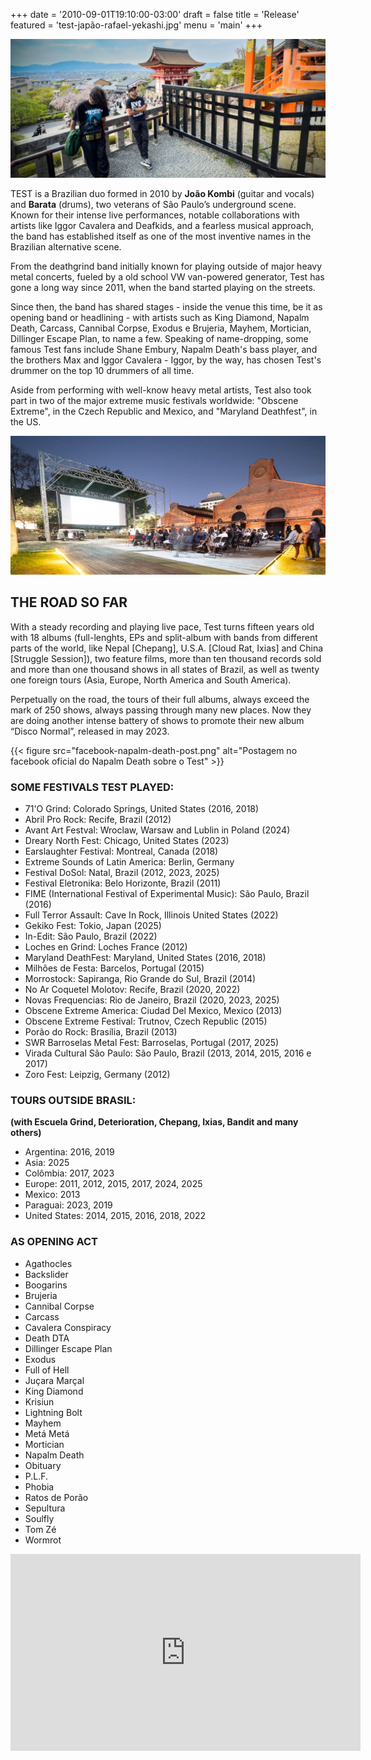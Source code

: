 +++
date = '2010-09-01T19:10:00-03:00'
draft = false
title = 'Release'
featured = 'test-japão-rafael-yekashi.jpg'
menu = 'main'
+++

<!--more-->

![Test visitando templo no Japão](featured.jpg "Foto por Rafael Yekashi.")

TEST is a Brazilian duo formed in 2010 by **João Kombi** (guitar and vocals) and **Barata** (drums), two veterans of São Paulo’s underground scene. Known for their intense live performances, notable collaborations with artists like Iggor Cavalera and Deafkids, and a fearless musical approach, the band has established itself as one of the most inventive names in the Brazilian alternative scene.

<!--more-->

From the deathgrind band initially known for playing outside of major heavy metal concerts, fueled by a old school VW van-powered generator, Test has gone a long way since 2011, when the band started playing on the streets.

Since then, the band has shared stages - inside the venue this time, be it as opening band or headlining - with artists such as King Diamond, Napalm Death, Carcass, Cannibal Corpse, Exodus e Brujeria, Mayhem, Mortician, Dillinger Escape Plan, to name a few. Speaking of name-dropping, some famous Test fans include Shane Embury, Napalm Death's bass player, and the brothers Max and Iggor Cavalera - Iggor, by the way, has chosen Test's drummer on the top 10 drummers of all time.

Aside from performing with well-know heavy metal artists, Test also took part in two of the major extreme music festivals worldwide: "Obscene Extreme", in the Czech Republic and Mexico, and "Maryland Deathfest", in the US.

![Documentário "Um Disco Normal" do Test sendo exibido na Cinemateca Brasileira](test-cinemateca-yokota.jpg "Foto por Fernando Yokota")

## THE ROAD SO FAR

With a steady recording and playing live pace, Test turns fifteen years old with 18 albums (full-lenghts, EPs and split-album with bands from different parts of the world, like Nepal [Chepang], U.S.A. [Cloud Rat, Ixias] and China [Struggle Session]), two feature films, more than ten thousand records sold and more than one thousand shows in all states of Brazil, as well as twenty one foreign tours (Asia, Europe, North America and South America).

Perpetually on the road, the tours of their full albums, always exceed the mark of 250 shows, always passing through many new places. Now they are doing another intense battery of shows to promote their new album “Disco Normal”, released in may 2023.

{{< figure
    src="facebook-napalm-death-post.png"
    alt="Postagem no facebook oficial do Napalm Death sobre o Test"
    >}}

### SOME FESTIVALS TEST PLAYED:

- 71'O Grind: Colorado Springs, United States (2016, 2018)
- Abril Pro Rock: Recife, Brazil (2012)
- Avant Art Festval: Wroclaw, Warsaw and Lublin in Poland (2024)
- Dreary North Fest: Chicago, United States (2023)
- Earslaughter Festival: Montreal, Canada (2018)
- Extreme Sounds of Latin America: Berlin, Germany
- Festival DoSol: Natal, Brazil (2012, 2023, 2025)
- Festival Eletronika: Belo Horizonte, Brazil (2011)
- FIME (International Festival of Experimental Music): São Paulo, Brazil (2016)
- Full Terror Assault: Cave In Rock, Illinois United States (2022)
- Gekiko Fest: Tokio, Japan (2025)
- In-Edit: São Paulo, Brazil (2022)
- Loches en Grind: Loches France (2012)
- Maryland DeathFest: Maryland, United States (2016, 2018)
- Milhões de Festa: Barcelos, Portugal (2015)
- Morrostock: Sapiranga, Rio Grande do Sul, Brazil (2014)
- No Ar Coquetel Molotov: Recife, Brazil (2020, 2022)
- Novas Frequencias: Rio de Janeiro, Brazil (2020, 2023, 2025)
- Obscene Extreme America: Ciudad Del Mexico, Mexico (2013)
- Obscene Extreme Festival: Trutnov, Czech Republic (2015)
- Porão do Rock: Brasília, Brazil (2013)
- SWR Barroselas Metal Fest: Barroselas, Portugal (2017, 2025)
- Virada Cultural São Paulo: São Paulo, Brazil (2013, 2014, 2015, 2016 e 2017)
- Zoro Fest: Leipzig, Germany (2012)

### TOURS OUTSIDE BRASIL:

**(with Escuela Grind, Deterioration, Chepang, Ixias, Bandit and many others)**

- Argentina: 2016, 2019
- Asia: 2025
- Colômbia: 2017, 2023
- Europe: 2011, 2012, 2015, 2017, 2024, 2025
- Mexico: 2013
- Paraguai: 2023, 2019
- United States: 2014, 2015, 2016, 2018, 2022

### AS OPENING ACT

- Agathocles
- Backslider
- Boogarins
- Brujeria
- Cannibal Corpse
- Carcass
- Cavalera Conspiracy
- Death DTA
- Dillinger Escape Plan
- Exodus
- Full of Hell
- Juçara Marçal
- King Diamond
- Krisiun
- Lightning Bolt
- Mayhem
- Metá Metá
- Mortician
- Napalm Death
- Obituary
- P.L.F.
- Phobia
- Ratos de Porão
- Sepultura
- Soulfly
- Tom Zé
- Wormrot

<div class="youtube-video-container">
  <iframe
    width="560"
    height="315"
    src="https://www.youtube.com/embed/LODWRJGc1I8"
    frameborder="0"
    allow="accelerometer; autoplay; encrypted-media; gyroscope; picture-in-picture"
    allowfullscreen
  ></iframe>
</div>
